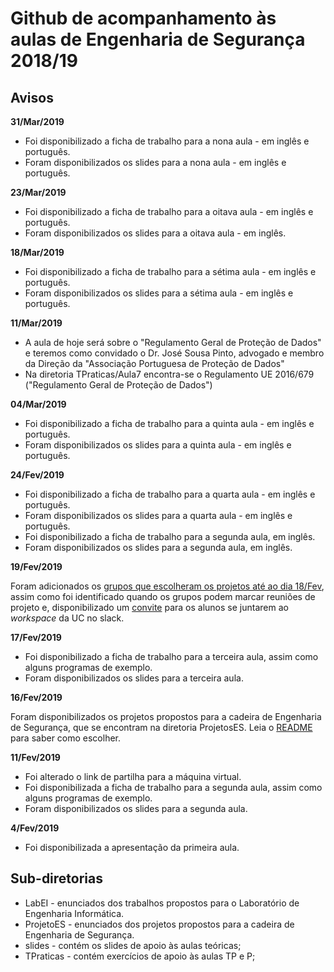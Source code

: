# Github de acompanhamento às aulas de Engenharia de Segurança 2018/19

## Avisos


**31/Mar/2019**

- Foi disponibilizado a ficha de trabalho para a nona aula - em inglês e português.
- Foram disponibilizados os slides para a nona aula - em inglês e português.




**23/Mar/2019**

- Foi disponibilizado a ficha de trabalho para a oitava aula - em inglês e português.
- Foram disponibilizados os slides para a oitava aula - em inglês.


**18/Mar/2019**

- Foi disponibilizado a ficha de trabalho para a sétima aula - em inglês e português.
- Foram disponibilizados os slides para a sétima aula - em inglês e português.



**11/Mar/2019**

- A aula de hoje será sobre o "Regulamento Geral de Proteção de Dados" e teremos como convidado o Dr. José Sousa Pinto, advogado e membro da Direção da "Associação Portuguesa de Proteção de Dados"
- Na diretoria TPraticas/Aula7 encontra-se o Regulamento UE 2016/679 ("Regulamento Geral de Proteção de Dados")


**04/Mar/2019**

- Foi disponibilizado a ficha de trabalho para a quinta aula - em inglês e português.
- Foram disponibilizados os slides para a quinta aula - em inglês e português.



**24/Fev/2019**

- Foi disponibilizado a ficha de trabalho para a quarta aula - em inglês e português.
- Foram disponibilizados os slides para a quarta aula - em inglês e português.
- Foi disponibilizado a ficha de trabalho para a segunda aula, em inglês.
- Foram disponibilizados os slides para a segunda aula, em inglês.


**19/Fev/2019**

Foram adicionados os [grupos que escolheram os projetos até ao dia 18/Fev](ProjetosES/README.md), assim como
foi identificado quando os grupos podem marcar reuniões de projeto e, disponibilizado um
[convite](https://join.slack.com/t/engenhariadeseguranca/shared_invite/enQtNTU1Mzk4MTc2NjE1LTc2NTExY2U5Y2RiNmZkY2I4MGFlOTZkZGMyMTEzZTc0Y2UzM2VhMTczZjU4ZWI5YzY4N2JiNWVhZjVmMTk1MDM)
para os alunos se juntarem ao *workspace* da UC no slack.

**17/Fev/2019**

- Foi disponibilizado a ficha de trabalho para a terceira aula, assim como alguns programas de exemplo.
- Foram disponibilizados os slides para a terceira aula.


**16/Fev/2019**

Foram disponibilizados os projetos propostos para a cadeira de Engenharia de Segurança, que se encontram na diretoria ProjetosES. Leia o [README](ProjetosES/README.md) para saber como escolher.

**11/Fev/2019**

- Foi alterado o link de partilha para a máquina virtual.
- Foi disponibilizada a ficha de trabalho para a segunda aula, assim como alguns programas de exemplo.
- Foram disponibilizados os slides para a segunda aula.


**4/Fev/2019**

-   Foi disponibilizada a apresentação da primeira aula.

## Sub-diretorias

-   LabEI - enunciados dos trabalhos propostos para o Laboratório de Engenharia Informática.
-   ProjetoES - enunciados dos projetos propostos para a cadeira de Engenharia de Segurança.
-   slides - contém os slides de apoio às aulas teóricas;
-   TPraticas - contém exercícios de apoio às aulas TP e P;
